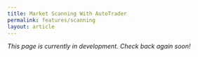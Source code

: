 ```yaml
---
title: Market Scanning With AutoTrader
permalink: features/scanning
layout: article
---
```


*This page is currently in development. Check back again soon!*






